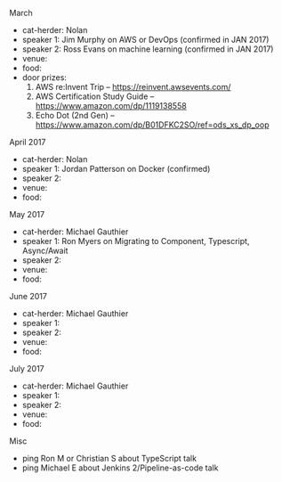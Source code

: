 March

- cat-herder: Nolan
- speaker 1: Jim Murphy on AWS or DevOps (confirmed in JAN 2017) 
- speaker 2: Ross Evans on machine learning (confirmed in JAN 2017)
- venue: 
- food: 
- door prizes:
  1. AWS re:Invent Trip – https://reinvent.awsevents.com/
  1. AWS Certification Study Guide – https://www.amazon.com/dp/1119138558
  1. Echo Dot (2nd Gen) – https://www.amazon.com/dp/B01DFKC2SO/ref=ods_xs_dp_oop

April 2017

- cat-herder: Nolan
- speaker 1: Jordan Patterson on Docker (confirmed) 
- speaker 2:
- venue:
- food: 

May 2017

- cat-herder: Michael Gauthier
- speaker 1: Ron Myers on Migrating to Component, Typescript, Async/Await
- speaker 2:
- venue:
- food: 

June 2017

- cat-herder: Michael Gauthier
- speaker 1:
- speaker 2:
- venue:
- food: 

July 2017

- cat-herder: Michael Gauthier
- speaker 1:
- speaker 2:
- venue:
- food: 

Misc

- ping Ron M or Christian S about TypeScript talk
- ping Michael E about Jenkins 2/Pipeline-as-code talk
